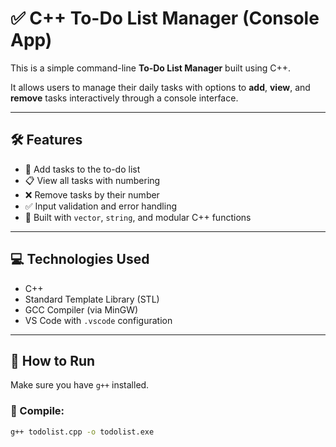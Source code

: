 # ✅ C++ To-Do List Manager (Console App)

This is a simple command-line **To-Do List Manager** built using C++.

It allows users to manage their daily tasks with options to **add**, **view**, and **remove** tasks interactively through a console interface.

---

## 🛠️ Features

- 📌 Add tasks to the to-do list
- 📋 View all tasks with numbering
- ❌ Remove tasks by their number
- ✅ Input validation and error handling
- 🧠 Built with `vector`, `string`, and modular C++ functions

---

## 💻 Technologies Used

- C++
- Standard Template Library (STL)
- GCC Compiler (via MinGW)
- VS Code with `.vscode` configuration

---

## 🧪 How to Run

Make sure you have `g++` installed.

### 🔧 Compile:
```bash
g++ todolist.cpp -o todolist.exe
